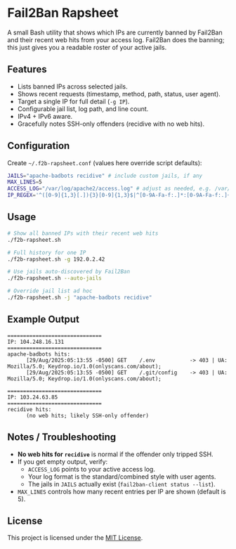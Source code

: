 # Fail2Ban Rapsheet

A small Bash utility that shows which IPs are currently banned by Fail2Ban and their recent web hits from your access log.
Fail2Ban does the banning; this just gives you a readable roster of your active jails.


## Features

* Lists banned IPs across selected jails.
* Shows recent requests (timestamp, method, path, status, user agent).
* Target a single IP for full detail (`-g IP`).
* Configurable jail list, log path, and line count.
* IPv4 + IPv6 aware.
* Gracefully notes SSH-only offenders (recidive with no web hits).


## Configuration

Create `~/.f2b-rapsheet.conf` (values here override script defaults):

```bash
JAILS="apache-badbots recidive" # include custom jails, if any
MAX_LINES=5
ACCESS_LOG="/var/log/apache2/access.log" # adjust as needed, e.g. /var/log/nginx/access.log
IP_REGEX='^([0-9]{1,3}[.]){3}[0-9]{1,3}$|^[0-9A-Fa-f:.]*:[0-9A-Fa-f:.]+$'  # IPv4/IPv6
```


## Usage

```bash
# Show all banned IPs with their recent web hits
./f2b-rapsheet.sh

# Full history for one IP
./f2b-rapsheet.sh -g 192.0.2.42

# Use jails auto-discovered by Fail2Ban
./f2b-rapsheet.sh --auto-jails

# Override jail list ad hoc
./f2b-rapsheet.sh -j "apache-badbots recidive"
```


## Example Output

```
==============================
IP: 104.248.16.131
==============================
apache-badbots hits:
      [29/Aug/2025:05:13:55 -0500] GET    /.env           -> 403 | UA: Mozilla/5.0; Keydrop.io/1.0(onlyscans.com/about);
      [29/Aug/2025:05:13:55 -0500] GET    /.git/config    -> 403 | UA: Mozilla/5.0; Keydrop.io/1.0(onlyscans.com/about);

==============================
IP: 103.24.63.85
==============================
recidive hits:
      (no web hits; likely SSH-only offender)
```


## Notes / Troubleshooting

* **No web hits for `recidive`** is normal if the offender only tripped SSH.
* If you get empty output, verify:
  - `ACCESS_LOG` points to your active access log.
  - Your log format is the standard/combined style with user agents.
  - The jails in `JAILS` actually exist (`fail2ban-client status --list`).
* `MAX_LINES` controls how many recent entries per IP are shown (default is 5).


## License

This project is licensed under the [MIT License](LICENSE).

